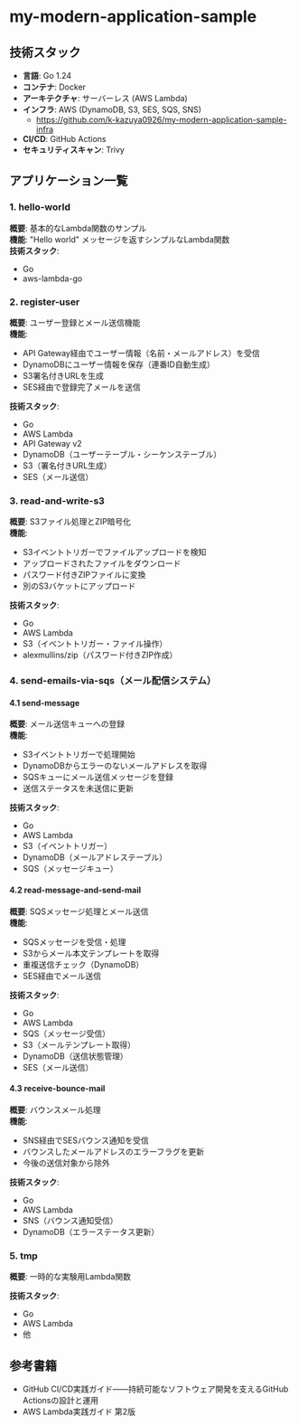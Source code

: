 # my-modern-application-sample

## 技術スタック

- **言語**: Go 1.24
- **コンテナ**: Docker
- **アーキテクチャ**: サーバーレス (AWS Lambda)
- **インフラ**: AWS (DynamoDB, S3, SES, SQS, SNS)
  - https://github.com/k-kazuya0926/my-modern-application-sample-infra
- **CI/CD**: GitHub Actions
- **セキュリティスキャン**: Trivy

## アプリケーション一覧

### 1. hello-world
**概要**: 基本的なLambda関数のサンプル\
**機能**: "Hello world" メッセージを返すシンプルなLambda関数\
**技術スタック**:
- Go
- aws-lambda-go

### 2. register-user
**概要**: ユーザー登録とメール送信機能\
**機能**:
- API Gateway経由でユーザー情報（名前・メールアドレス）を受信
- DynamoDBにユーザー情報を保存（連番ID自動生成）
- S3署名付きURLを生成
- SES経由で登録完了メールを送信

**技術スタック**:
- Go
- AWS Lambda
- API Gateway v2
- DynamoDB（ユーザーテーブル・シーケンステーブル）
- S3（署名付きURL生成）
- SES（メール送信）

### 3. read-and-write-s3
**概要**: S3ファイル処理とZIP暗号化\
**機能**:
- S3イベントトリガーでファイルアップロードを検知
- アップロードされたファイルをダウンロード
- パスワード付きZIPファイルに変換
- 別のS3バケットにアップロード

**技術スタック**:
- Go
- AWS Lambda
- S3（イベントトリガー・ファイル操作）
- alexmullins/zip（パスワード付きZIP作成）

### 4. send-emails-via-sqs（メール配信システム）

#### 4.1 send-message
**概要**: メール送信キューへの登録\
**機能**:
- S3イベントトリガーで処理開始
- DynamoDBからエラーのないメールアドレスを取得
- SQSキューにメール送信メッセージを登録
- 送信ステータスを未送信に更新

**技術スタック**:
- Go
- AWS Lambda
- S3（イベントトリガー）
- DynamoDB（メールアドレステーブル）
- SQS（メッセージキュー）

#### 4.2 read-message-and-send-mail
**概要**: SQSメッセージ処理とメール送信\
**機能**:
- SQSメッセージを受信・処理
- S3からメール本文テンプレートを取得
- 重複送信チェック（DynamoDB）
- SES経由でメール送信

**技術スタック**:
- Go
- AWS Lambda
- SQS（メッセージ受信）
- S3（メールテンプレート取得）
- DynamoDB（送信状態管理）
- SES（メール送信）

#### 4.3 receive-bounce-mail
**概要**: バウンスメール処理\
**機能**:
- SNS経由でSESバウンス通知を受信
- バウンスしたメールアドレスのエラーフラグを更新
- 今後の送信対象から除外

**技術スタック**:
- Go
- AWS Lambda
- SNS（バウンス通知受信）
- DynamoDB（エラーステータス更新）

### 5. tmp
**概要**: 一時的な実験用Lambda関数

**技術スタック**:
- Go
- AWS Lambda
- 他

## 参考書籍

- GitHub CI/CD実践ガイド――持続可能なソフトウェア開発を支えるGitHub Actionsの設計と運用
- AWS Lambda実践ガイド 第2版
